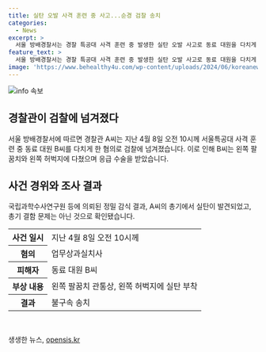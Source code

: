 ```yaml
---
title: 실탄 오발 사격 훈련 중 사고...순경 검찰 송치
categories:
  - News
excerpt: >
  서울 방배경찰서는 경찰 특공대 사격 훈련 중 발생한 실탄 오발 사고로 동료 대원을 다치게 한 순경 A씨를 업무상과실치사 혐의로 검찰에 송치했다. A씨는 사고로 다쳤던 동료 대원 B씨에게 왼쪽 팔꿈치 관통상과 왼쪽 허벅지에 실탄을 입혀 응급 수술을 받게 했다. 경찰은 A씨의 총기에서 실탄이 발사됐다는 결론을 얻었지만, 총기 결함은 아니라고 밝혔다. (150자)
feature_text: >
  서울 방배경찰서는 경찰 특공대 사격 훈련 중 발생한 실탄 오발 사고로 동료 대원을 다치게 한 순경 A씨를 업무상과실치사 혐의로 검찰에 송치했다. A씨는 사고로 다쳤던 동료 대원 B씨에게 왼쪽 팔꿈치 관통상과 왼쪽 허벅지에 실탄을 입혀 응급 수술을 받게 했다. 경찰은 A씨의 총기에서 실탄이 발사됐다는 결론을 얻었지만, 총기 결함은 아니라고 밝혔다. (150자)
image: 'https://www.behealthy4u.com/wp-content/uploads/2024/06/koreanews.jpg'
---
```


<p><img src="https://www.behealthy4u.com/wp-content/uploads/2024/06/koreanews.jpg" alt="info 속보" /></p>

<h2 data-ke-size="size26">경찰관이 검찰에 넘겨졌다</h2>

<p data-ke-size="size16">서울 방배경찰서에 따르면 경찰관 A씨는 지난 4월 8일 오전 10시께 서울특공대 사격 훈련 중 동료 대원 B씨를 다치게 한 혐의로 검찰에 넘겨졌습니다. 이로 인해 B씨는 왼쪽 팔꿈치와 왼쪽 허벅지에 다쳤으며 응급 수술을 받았습니다.</p>

<h2 data-ke-size="size26">사건 경위와 조사 결과</h2>

<p data-ke-size="size16">국립과학수사연구원 등에 의뢰된 정밀 감식 결과, A씨의 총기에서 실탄이 발견되었고, 총기 결함 문제는 아닌 것으로 확인됐습니다.</p>

<table>
  <tr>
    <th><b>사건 일시</b></th>
    <td data-ke-align="center">지난 4월 8일 오전 10시께</td>
  </tr>
  <tr>
    <th><b>혐의</b></th>
    <td data-ke-align="center">업무상과실치사</td>
  </tr>
  <tr>
    <th><b>피해자</b></th>
    <td data-ke-align="center">동료 대원 B씨</td>
  </tr>
  <tr>
    <th><b>부상 내용</b></th>
    <td data-ke-align="center">왼쪽 팔꿈치 관통상, 왼쪽 허벅지에 실탄 부착</td>
  </tr>
  <tr>
    <th><b>결과</b></th>
    <td data-ke-align="center">불구속 송치</td>
  </tr>
</table>

<p data-ke-size="size16">&nbsp;</p>
생생한 뉴스, <a href="https://opensis.kr" rel="dofollow">opensis.kr</a>


